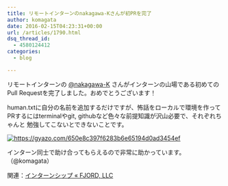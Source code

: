 ```yaml
---
title: リモートインターンのnakagawa-Kさんが初PRを完了
author: komagata
date: 2016-02-15T04:23:31+00:00
url: /articles/1790.html
dsq_thread_id:
  - 4580124412
categories:
  - blog

---
```

リモートインターンの <a href="https://github.com/nakagawa-K" target="_blank">@nakagawa-K</a> さんがインターンの山場である初めてのPull Requestを完了しました。おめでとうございます！

human.txtに自分の名前を追加するだけですが、怖話をローカルで環境を作ってPRするにはterminalやgit, githubなど色々な前提知識が沢山必要で、それぞれちゃんと 勉強してこないとできないことです。

[<img src="https://i.gyazo.com/650e8c397f6283b6e65194d0ad3454ef.png" alt="https://gyazo.com/650e8c397f6283b6e65194d0ad3454ef" style="max-width: 580px" />][1]

インターン同士で助け合ってもらえるので非常に助かっています。（@komagata）

関連：[インターンシップ « FJORD, LLC][2]

 [1]: https://gyazo.com/650e8c397f6283b6e65194d0ad3454ef
 [2]: http://fjord.jp/internship
